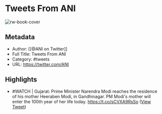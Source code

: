 # Tweets From ANI

![rw-book-cover](https://pbs.twimg.com/profile_images/1497864299/ani_mic_logo.jpg)

## Metadata
- Author: [[@ANI on Twitter]]
- Full Title: Tweets From ANI
- Category: #tweets
- URL: https://twitter.com/ANI

## Highlights
- #WATCH | Gujarat: Prime Minister Narendra Modi reaches the residence of his mother Heeraben Modi, in Gandhinagar. 
  PM Modi's mother will enter the 100th year of her life today. https://t.co/sCVXA9RsSo ([View Tweet](https://twitter.com/ANI/status/1537968709028917248))
